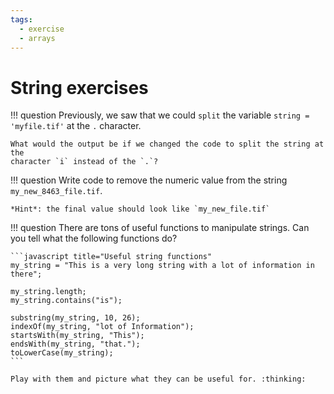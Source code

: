 ```yaml
---
tags:
  - exercise
  - arrays
---
```

# String exercises

!!! question
    Previously, we saw that we could `split` the variable
    `string = 'myfile.tif'` at the `.` character.

    What would the output be if we changed the code to split the string at the
    character `i` instead of the `.`?

!!! question
    Write code to remove the numeric value from the string
    `my_new_8463_file.tif`.

    *Hint*: the final value should look like `my_new_file.tif`

!!! question
    There are tons of useful functions to manipulate strings. Can you tell what
    the following functions do?

    ```javascript title="Useful string functions"
    my_string = "This is a very long string with a lot of information in there";

    my_string.length;
    my_string.contains("is");

    substring(my_string, 10, 26);
    indexOf(my_string, "lot of Information");
    startsWith(my_string, "This");
    endsWith(my_string, "that.");
    toLowerCase(my_string);
    ```

    Play with them and picture what they can be useful for. :thinking:
